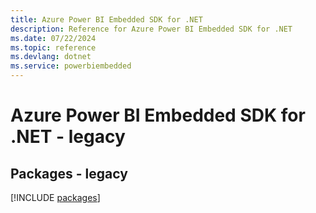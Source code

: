 ```yaml
---
title: Azure Power BI Embedded SDK for .NET
description: Reference for Azure Power BI Embedded SDK for .NET
ms.date: 07/22/2024
ms.topic: reference
ms.devlang: dotnet
ms.service: powerbiembedded
---
```

# Azure Power BI Embedded SDK for .NET - legacy
## Packages - legacy
[!INCLUDE [packages](power-bi-embedded-index.md)]